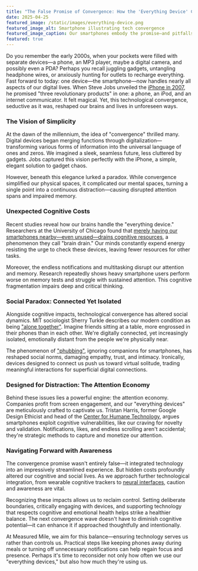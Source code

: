 ```yaml
---
title: "The False Promise of Convergence: How the 'Everything Device' Changed Our Brains"
date: 2025-04-25
featured_image: /static/images/everything-device.png
featured_image_alt: Smartphone illustrating tech convergence
featured_image_caption: Our smartphones embody the promise—and pitfalls—of technological convergence.
featured: true
---
```


Do you remember the early 2000s, when your pockets were filled with separate devices—a phone, an MP3 player, maybe a digital camera, and possibly even a PDA? Perhaps you recall juggling gadgets, untangling headphone wires, or anxiously hunting for outlets to recharge everything. Fast forward to today: one device—the smartphone—now handles nearly all aspects of our digital lives. When Steve Jobs unveiled the [iPhone in 2007](https://www.apple.com/newsroom/2007/01/09Apple-Reinvents-the-Phone-with-iPhone/), he promised "three revolutionary products" in one: a phone, an iPod, and an internet communicator. It felt magical. Yet, this technological convergence, seductive as it was, reshaped our brains and lives in unforeseen ways.

### The Vision of Simplicity

At the dawn of the millennium, the idea of "convergence" thrilled many. Digital devices began merging functions through digitalization—transforming various forms of information into the universal language of ones and zeros. We imagined a sleek, seamless future, less cluttered by gadgets. Jobs captured this vision perfectly with the iPhone, a simple, elegant solution to gadget chaos.

However, beneath this elegance lurked a paradox. While convergence simplified our physical spaces, it complicated our mental spaces, turning a single point into a continuous distraction—causing disrupted attention spans and impaired memory.

### Unexpected Cognitive Costs

Recent studies reveal how our brains handle the "everything device." Researchers at the University of Chicago found that [merely having our smartphones nearby—even unused—drains cognitive resources](https://www.journals.uchicago.edu/doi/full/10.1086/691462), a phenomenon they call "brain drain." Our minds constantly expend energy resisting the urge to check these devices, leaving fewer resources for other tasks.

Moreover, the endless notifications and multitasking disrupt our attention and memory. Research repeatedly shows heavy smartphone users perform worse on memory tests and struggle with sustained attention. This cognitive fragmentation impairs deep and critical thinking.

### Social Paradox: Connected Yet Isolated

Alongside cognitive impacts, technological convergence has altered social dynamics. MIT sociologist Sherry Turkle describes our modern condition as being ["alone together"](https://www.nytimes.com/2012/04/22/books/review/alone-together-by-sherry-turkle.html). Imagine friends sitting at a table, more engrossed in their phones than in each other. We're digitally connected, yet increasingly isolated, emotionally distant from the people we're physically near.

The phenomenon of ["phubbing"](https://www.psychologytoday.com/us/blog/the-athletes-way/201310/phubbing-the-1-phone-habit-injury-relationship), ignoring companions for smartphones, has reshaped social norms, damaging empathy, trust, and intimacy. Ironically, devices designed to connect us push us toward virtual solitude, trading meaningful interactions for superficial digital connections.

### Designed for Distraction: The Attention Economy

Behind these issues lies a powerful engine: the attention economy. Companies profit from screen engagement, and our "everything devices" are meticulously crafted to captivate us. Tristan Harris, former Google Design Ethicist and head of the [Center for Humane Technology](https://www.humanetech.com/), argues smartphones exploit cognitive vulnerabilities, like our craving for novelty and validation. Notifications, likes, and endless scrolling aren't accidental; they're strategic methods to capture and monetize our attention.

### Navigating Forward with Awareness

The convergence promise wasn't entirely false—it integrated technology into an impressively streamlined experience. But hidden costs profoundly altered our cognitive and social lives. As we approach further technological integration, from wearable cognitive trackers to [neural interfaces](https://neuralink.com/), caution and awareness are vital.

Recognizing these impacts allows us to reclaim control. Setting deliberate boundaries, critically engaging with devices, and supporting technology that respects cognitive and emotional health helps strike a healthier balance. The next convergence wave doesn't have to diminish cognitive potential—it can enhance it if approached thoughtfully and intentionally.

At Measured Mile, we aim for this balance—ensuring technology serves us rather than controls us. Practical steps like keeping phones away during meals or turning off unnecessary notifications can help regain focus and presence. Perhaps it's time to reconsider not only how often we use our "everything devices," but also how much they're using us.